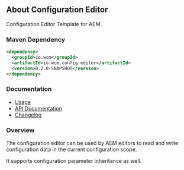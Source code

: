 ## About Configuration Editor

Configuration Editor Template for AEM.

### Maven Dependency

```xml
<dependency>
  <groupId>io.wcm</groupId>
  <artifactId>io.wcm.config.editor</artifactId>
  <version>0.2.0-SNAPSHOT</version>
</dependency>
```

### Documentation

* [Usage][usage]
* [API Documentation][apidocs]
* [Changelog][changelog]


### Overview

The configuration editor can be used by AEM editors to read and write configuration data in the current
configuration scope.

It supports configuration parameter inheritance as well.


[usage]: usage.html
[apidocs]: apidocs/
[changelog]: changes-report.html
